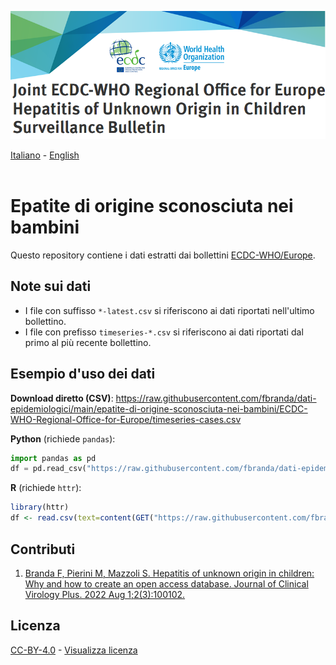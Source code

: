 <a href="https://cdn.ecdc.europa.eu/novhep-surveillance/"><img src="https://github.com/fbranda/dati-epidemiologici/blob/main/assets/img/logo-epatiti.png" alt="Epatiti" data-canonical-src="https://github.com/fbranda/dati-epidemiologici/blob/main/assets/img/logo-epatiti.png" width="900"/></a>

[Italiano](README.md) - [English](README_EN.md)<br><br>

# Epatite di origine sconosciuta nei bambini

Questo repository contiene i dati estratti dai bollettini [ECDC-WHO/Europe](https://cdn.ecdc.europa.eu/novhep-surveillance/). 

## Note sui dati 

- I file con suffisso `*-latest.csv` si riferiscono ai dati riportati nell'ultimo bollettino.
- I file con prefisso `timeseries-*.csv` si riferiscono ai dati riportati dal primo al più recente bollettino.  

## Esempio d'uso dei dati

**Download diretto (CSV)**: https://raw.githubusercontent.com/fbranda/dati-epidemiologici/main/epatite-di-origine-sconosciuta-nei-bambini/ECDC-WHO-Regional-Office-for-Europe/timeseries-cases.csv

**Python** (richiede `pandas`):
```python
import pandas as pd
df = pd.read_csv("https://raw.githubusercontent.com/fbranda/dati-epidemiologici/main/epatite-di-origine-sconosciuta-nei-bambini/ECDC-WHO-Regional-Office-for-Europe/timeseries-cases.csv")
```

**R** (richiede `httr`):
```r
library(httr)
df <- read.csv(text=content(GET("https://raw.githubusercontent.com/fbranda/dati-epidemiologici/main/epatite-di-origine-sconosciuta-nei-bambini/ECDC-WHO-Regional-Office-for-Europe/timeseries-cases.csv")))
```

## Contributi
1) [Branda F, Pierini M, Mazzoli S. Hepatitis of unknown origin in children: Why and how to create an open access database. Journal of Clinical Virology Plus. 2022 Aug 1;2(3):100102.](https://www.sciencedirect.com/science/article/pii/S2667038022000412?via%3Dihub)

## Licenza

[CC-BY-4.0](https://creativecommons.org/licenses/by/4.0/deed.it) - [Visualizza licenza](https://github.com/fbranda/west-nile/blob/main/LICENSE.md)




